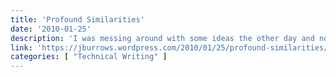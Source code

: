 ```yaml
---
title: 'Profound Similarities'
date: '2010-01-25'
description: 'I was messing around with some ideas the other day and noticed some similarities between some very beautiful identities.'
link: 'https://jburrows.wordpress.com/2010/01/25/profound-similarities/'
categories: [ "Technical Writing" ]
---
```

